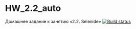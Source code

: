 # HW_2.2_auto
Домашнее задание к занятию «2.2. Selenide»
[![Build status](https://ci.appveyor.com/api/projects/status/3q7vrqy20bpsfj2k/branch/main?svg=true)](https://ci.appveyor.com/project/GeneralovDV/hw-2-2-auto/branch/main)
